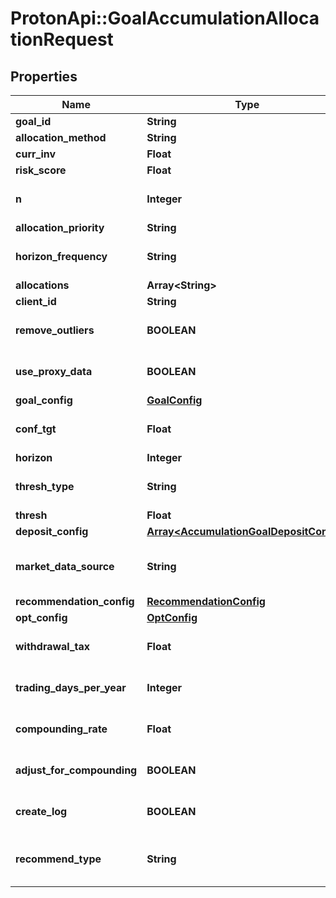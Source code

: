 # ProtonApi::GoalAccumulationAllocationRequest

## Properties
Name | Type | Description | Notes
------------ | ------------- | ------------- | -------------
**goal_id** | **String** |  | [optional] 
**allocation_method** | **String** |  | 
**curr_inv** | **Float** |  | [optional] 
**risk_score** | **Float** |  | [optional] 
**n** | **Integer** |  | [optional] [default to 1000]
**allocation_priority** | **String** |  | 
**horizon_frequency** | **String** |  | [optional] [default to &#39;year&#39;]
**allocations** | **Array&lt;String&gt;** |  | [optional] 
**client_id** | **String** |  | [optional] 
**remove_outliers** | **BOOLEAN** |  | [optional] [default to true]
**use_proxy_data** | **BOOLEAN** |  | [optional] [default to false]
**goal_config** | [**GoalConfig**](GoalConfig.md) |  | [optional] 
**conf_tgt** | **Float** |  | [optional] [default to 0.9]
**horizon** | **Integer** |  | [optional] 
**thresh_type** | **String** |  | [optional] [default to &#39;perc&#39;]
**thresh** | **Float** |  | [optional] 
**deposit_config** | [**Array&lt;AccumulationGoalDepositConfig&gt;**](AccumulationGoalDepositConfig.md) |  | [optional] 
**market_data_source** | **String** |  | [optional] [default to &#39;nucleus&#39;]
**recommendation_config** | [**RecommendationConfig**](RecommendationConfig.md) |  | [optional] 
**opt_config** | [**OptConfig**](OptConfig.md) |  | [optional] 
**withdrawal_tax** | **Float** |  | [optional] [default to 0.0]
**trading_days_per_year** | **Integer** |  | [optional] [default to 252]
**compounding_rate** | **Float** |  | [optional] [default to 0.0]
**adjust_for_compounding** | **BOOLEAN** |  | [optional] [default to false]
**create_log** | **BOOLEAN** |  | [optional] [default to false]
**recommend_type** | **String** |  | [optional] [default to &#39;horizon&#39;]


